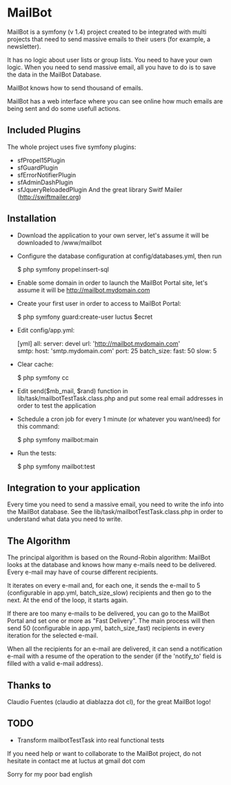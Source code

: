 MailBot 
=======

MailBot is a symfony (v 1.4) project created to be integrated with multi projects 
that need to send massive emails to their users (for example, a newsletter).

It has no logic about user lists or group lists. You need to have your own logic.
When you need to send massive email, all you have to do is to save the data in the 
MailBot Database.

MailBot knows how to send thousand of emails.

MailBot has a web interface where you can see online how much emails are being sent and
do some usefull actions.


Included Plugins
----------------

The whole project uses five symfony plugins:

  * sfPropel15Plugin
  * sfGuardPlugin
  * sfErrorNotifierPlugin
  * sfAdminDashPlugin
  * sfJqueryReloadedPlugin
  And the great library Switf Mailer (http://swiftmailer.org)


Installation
------------

  * Download the application to your own server, let's assume it will be downloaded
    to /www/mailbot

  * Configure the database configuration at config/databases.yml, then run 

      $ php symfony propel:insert-sql

  * Enable some domain in order to launch the MailBot Portal site, let's assume it will be 
    http://mailbot.mydomain.com

  * Create your first user in order to access to MailBot Portal:

      $ php symfony guard:create-user luctus $ecret

  * Edit config/app.yml:

      [yml]
       all:
         server: devel
         url: 'http://mailbot.mydomain.com'         
         smtp:
           host: 'smtp.mydomain.com'
           port: 25
         batch_size:
           fast: 50
           slow: 5
         
  * Clear cache:

      $ php symfony cc

  * Edit send($mb_mail, $rand) function in lib/task/mailbotTestTask.class.php 
    and put some real email addresses in order to test the application

  * Schedule a cron job for every 1 minute (or whatever you want/need) for this command:

      $ php symfony mailbot:main

  * Run the tests:

      $ php symfony mailbot:test


Integration to your application
-------------------------------

Every time you need to send a massive email, you need to write the info into the
MailBot database. See the lib/task/mailbotTestTask.class.php in order to understand
what data you need to write.


The Algorithm
-------------

The principal algorithm is based on the Round-Robin algorithm: MailBot looks at the database
and knows how many e-mails need to be delivered. Every e-mail may have of course different 
recipients.

It iterates on every e-mail and, for each one, it sends the e-mail to 5 (configurable in app.yml,
batch_size_slow) recipients and then go to the next. At the end of the loop, it starts again. 

If there are too many e-mails to be delivered, you can go to the MailBot Portal and set one or 
more as "Fast Delivery". The main process will then send 50 (configurable in app.yml, batch_size_fast)
recipients in every iteration for the selected e-mail.  

When all the recipients for an e-mail are delivered, it can send a notification e-mail
with a resume of the operation to the sender (if the 'notify_to' field is filled with a
valid e-mail address).


Thanks to
---------

Claudio Fuentes (claudio at diablazza dot cl), for the great MailBot logo!


TODO
----

  * Transform mailbotTestTask into real functional tests

If you need help or want to collaborate to the MailBot project, do not hesitate in
contact me at luctus at gmail dot com

Sorry for my poor bad english
